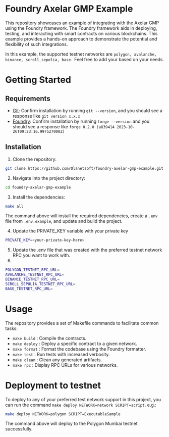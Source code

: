 # Foundry Axelar GMP Example

This repository showcases an example of integrating with the Axelar GMP using the Foundry framework. The Foundry framework aids in deploying, testing, and interacting with smart contracts on various blockchains. This example provides a hands-on approach to demonstrate the potential and flexibility of such integrations.

In this example, the supported testnet networks are `polygon, avalanche, binance, scroll_sepolia, base.` Feel free to add your based on your needs.

# Getting Started

## Requirements

- [Git](https://git-scm.com/book/en/v2/Getting-Started-Installing-Git): Confirm installation by running `git --version`, and you should see a response like `git version x.x.x`
- [Foundry](https://getfoundry.sh/): Confirm installation by running `forge --version` and you should see a response like `forge 0.2.0 (a839414 2023-10-26T09:23:16.997527000Z)`

## Installation

1. Clone the repository:

```bash
git clone https://github.com/Olanetsoft/foundry-axelar-gmp-example.git
```

2. Navigate into the project directory:

```bash
cd foundry-axelar-gmp-example
```

3. Install the dependencies:

```bash
make all
```
The command above will install the required dependencies, create a `.env` file from `.env.example`, and update and build the project.

4. Update the PRIVATE_KEY variable with your private key

```bash
PRIVATE_KEY=<your-private-key-here>
```

5. Update the .env file that was created with the preferred testnet network RPC you want to work with.
6. 
```bash
POLYGON_TESTNET_RPC_URL=
AVALANCHE_TESTNET_RPC_URL=
BINANCE_TESTNET_RPC_URL=
SCROLL_SEPOLIA_TESTNET_RPC_URL=
BASE_TESTNET_RPC_URL=
```

# Usage

The repository provides a set of Makefile commands to facilitate common tasks:

- `make build` : Compile the contracts.
- `make deploy` : Deploy a specific contract to a given network.
- `make format` : Format the codebase using the Foundry formatter.
- `make test` : Run tests with increased verbosity.
- `make clean` : Clean any generated artifacts.
- `make rpc` : Display RPC URLs for various networks.

# Deployment to testnet
To deploy to any of your preferred test network support in this project, you can run the command `make deploy NETWORK=network SCRIPT=script`. e.g.:

```bash
make deploy NETWORK=polygon SCRIPT=ExecutableSample
```

The command above will deploy to the Polygon Mumbai testnet successfully.

